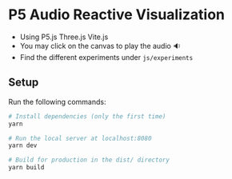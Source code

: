 # P5 Audio Reactive Visualization

- Using P5.js Three.js Vite.js
- You may click on the canvas to play the audio 🔉
- Find the different experiments under `js/experiments`

## Setup

Run the following commands:

```bash
# Install dependencies (only the first time)
yarn

# Run the local server at localhost:8080
yarn dev

# Build for production in the dist/ directory
yarn build
```
